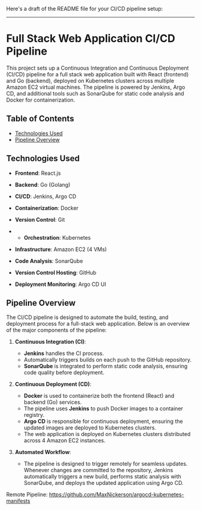 Here's a draft of the README file for your CI/CD pipeline setup:

---

# Full Stack Web Application CI/CD Pipeline

This project sets up a Continuous Integration and Continuous Deployment (CI/CD) pipeline for a full stack web application built with React (frontend) and Go (backend), deployed on Kubernetes clusters across multiple Amazon EC2 virtual machines. The pipeline is powered by Jenkins, Argo CD, and additional tools such as SonarQube for static code analysis and Docker for containerization.

## Table of Contents

- [Technologies Used](#technologies-used)
- [Pipeline Overview](#pipeline-overview)
  
## Technologies Used

- **Frontend**: React.js
- **Backend**: Go (Golang)
- **CI/CD**: Jenkins, Argo CD
- **Containerization**: Docker
- **Version Control**: Git

- - **Orchestration**: Kubernetes
- **Infrastructure**: Amazon EC2 (4 VMs)
- **Code Analysis**: SonarQube
- **Version Control Hosting**: GitHub
- **Deployment Monitoring**: Argo CD UI

## Pipeline Overview

The CI/CD pipeline is designed to automate the build, testing, and deployment process for a full-stack web application. Below is an overview of the major components of the pipeline:

1. **Continuous Integration (CI)**:
   - **Jenkins** handles the CI process.
   - Automatically triggers builds on each push to the GitHub repository.
   - **SonarQube** is integrated to perform static code analysis, ensuring code quality before deployment.

2. **Continuous Deployment (CD)**:
   - **Docker** is used to containerize both the frontend (React) and backend (Go) services.
   - The pipeline uses **Jenkins** to push Docker images to a container registry.
   - **Argo CD** is responsible for continuous deployment, ensuring the updated images are deployed to Kubernetes clusters.
   - The web application is deployed on Kubernetes clusters distributed across 4 Amazon EC2 instances.

3. **Automated Workflow**:
   - The pipeline is designed to trigger remotely for seamless updates. Whenever changes are committed to the repository, Jenkins automatically triggers a new build, performs static analysis with SonarQube, and deploys the updated application using Argo CD.


Remote Pipeline: https://github.com/MaxNickerson/argocd-kubernetes-manifests

